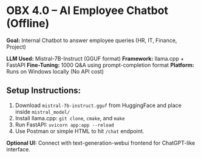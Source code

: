 
# OBX 4.0 – AI Employee Chatbot (Offline)

**Goal:** Internal Chatbot to answer employee queries (HR, IT, Finance, Project)

**LLM Used:** Mistral-7B-Instruct (GGUF format)
**Framework:** llama.cpp + FastAPI
**Fine-Tuning:** 1000 Q&A using prompt-completion format
**Platform:** Runs on Windows locally (No API cost)

## Setup Instructions:
1. Download `mistral-7b-instruct.gguf` from HuggingFace and place inside `mistral_model/`
2. Install llama.cpp: `git clone`, `cmake`, and `make`
3. Run FastAPI: `uvicorn app:app --reload`
4. Use Postman or simple HTML to hit `/chat` endpoint.

**Optional UI:** Connect with text-generation-webui frontend for ChatGPT-like interface.
